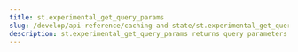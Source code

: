 ```yaml
---
title: st.experimental_get_query_params
slug: /develop/api-reference/caching-and-state/st.experimental_get_query_params
description: st.experimental_get_query_params returns query parameters currently showing in the browser's URL bar.
---
```


<Autofunction function="streamlit.experimental_get_query_params" deprecated={true} deprecatedText="<code>st.experimental_get_query_params</code> was deprecated in version 1.30.0. Use <a href='/develop/api-reference/caching-and-state/st.query_params'><code>st.query_params</code></a> instead." />
